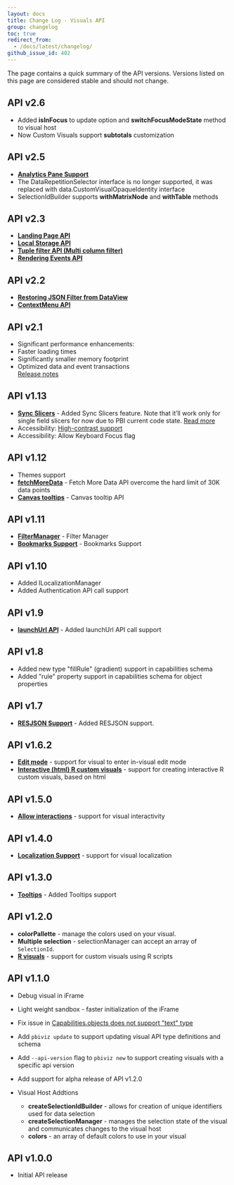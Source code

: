 ```yaml
---
layout: docs
title: Change Log - Visuals API
group: changelog
toc: true
redirect_from:
  - /docs/latest/changelog/
github_issue_id: 402
---
```


The page contains a quick summary of the API versions.
Versions listed on this page are considered stable and should not change.

## API v2.6
  * Added **isInFocus** to update option and **switchFocusModeState** method to visual host
  * Now Custom Visuals support **subtotals** customization

## API v2.5
  * **[Analytics Pane Support](../how-to-guide/analytics-pane/)**
  * The DataRepetitionSelector interface is no longer supported, it was replaced with data.CustomVisualOpaqueIdentity interface
  * SelectionIdBuilder supports **withMatrixNode** and **withTable** methods

## API v2.3
  * **[Landing Page API](../how-to-guide/landing-page/)**
  * **[Local Storage API](../how-to-guide/local-storage/)**
  * **[Tuple filter API (Multi column filter)](../../docs/concepts/filter-api/#tuple-filter-api-multi-column-filter)**
  * **[Rendering Events API](../how-to-guide/rendering-events/)**

## API v2.2
  * **[Restoring JSON Filter from DataView](../../docs/concepts/filter-api/#restoring-json-filter-from-dataview)**
  * **[ContextMenu API](../../tutorials/building-bar-chart/adding-context-menu-to-the-bar/)**

## API v2.1
  * Significant performance enhancements:
  * Faster loading times
  * Significantly smaller memory footprint
  * Optimized data and event transactions  
[Release notes](./api-2-1)

## API v1.13
* **[Sync Slicers](../how-to-guide/enable-sync-slicers)** - Added Sync Slicers feature. Note that it’ll work only for single field slicers for now due to PBI current code state. [Read more](https://docs.microsoft.com/en-us/power-bi/desktop-slicers)
* Accessibility: [High-contrast support](../how-to-guide/high-contrast-support) 
* Accessibility: Allow Keyboard Focus flag

## API v1.12
* Themes support
* **[fetchMoreData](../../api/references/fetchmoredata/)** - Fetch More Data API overcome the hard limit of 30K data points
* **[Canvas tooltips](../how-to-guide/adding-report-page-tooltips/#support-canvas-tooltips)** - Canvas tooltip API

## API v1.11
* **[FilterManager](../../docs/concepts/filter-api)** - Filter Manager
* **[Bookmarks Support](../how-to-guide/bookmarks-support/)** - Bookmarks Support

## API v1.10
* Added ILocalizationManager
* Added Authentication API call support

## API v1.9
* **[launchUrl API](../how-to-guide/launching-url/)** - Added launchUrl API call support

## API v1.8
* Added new type "fillRule" (gradient) support in capabilities schema
* Added "rule" property support in capabilities schema for object properties

## API v1.7
* **[RESJSON Support](../how-to-guide/adding-localization/)** - Added RESJSON support.

## API v1.6.2
* **[Edit mode](../concepts/advanced-edit-mode/)** - support for visual to enter in-visual edit mode
* **[Interactive (html) R custom visuals](../../tutorials/building-r-powered-custom-visual/creating-a-new-r-powered-custom-visual/)** - support for creating interactive R custom visuals, based on html

## API v1.5.0
* **[Allow interactions](../how-to-guide/allow-interactions/)** - support for visual interactivity

## API v1.4.0
* **[Localization Support](../how-to-guide/adding-localization/)** - support for visual localization

## API v1.3.0
* **[Tooltips](../how-to-guide/adding-tooltips/)** - Added Tooltips support

## API v1.2.0
* **colorPallette** - manage the colors used on your visual.
* **Multiple selection** - selectionManager can accept an array of `SelectionId`.
* **[R visuals](../../tutorials/building-r-powered-custom-visual/creating-a-new-r-powered-custom-visual/)** - support for custom visuals using R scripts

## API v1.1.0
* Debug visual in iFrame
* Light weight sandbox - faster initialization of the iFrame
* Fix issue in [Capabilities.objects does not support "text" type](https://github.com/Microsoft/PowerBI-visuals-tools/issues/12)
* Add `pbiviz update` to support updating visual API type definitions and schema
* Add `--api-version` flag to `pbiviz new` to support creating visuals with a specific api version
* Add support for alpha release of API v1.2.0

* Visual Host Addtions
    * **createSelectionIdBuilder** - allows for creation of unique identifiers used for data selection
    * **createSelectionManager** - manages the selection state of the visual and communicates changes to the visual host
    * **colors** - an array of default colors to use in your visual

## API v1.0.0
* Initial API release
